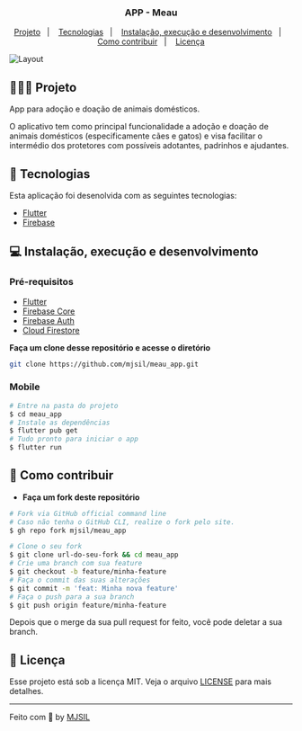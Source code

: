 <h3 align="center">
   APP - Meau
</h3>

<p align="center">
  <a href="#-projeto">Projeto</a>&nbsp;&nbsp;&nbsp;|&nbsp;&nbsp;&nbsp;
  <a href="#-tecnologias">Tecnologias</a>&nbsp;&nbsp;&nbsp;|&nbsp;&nbsp;&nbsp;
  <a href="#-instalação-execução-e-desenvolvimento">Instalação, execução e desenvolvimento</a>&nbsp;&nbsp;&nbsp;|&nbsp;&nbsp;&nbsp;
  <a href="#-como-contribuir">Como contribuir</a>&nbsp;&nbsp;&nbsp;|&nbsp;&nbsp;&nbsp;
  <a href="#-licença">Licença</a>
</p>

<img alt="Layout" src="https://user-images.githubusercontent.com/42494117/206493844-fe66b728-a12c-4e7f-939e-89dba40e961f.png">

## 👨🏻‍💻 Projeto

App para adoção e doação de animais domésticos.

O aplicativo tem como principal funcionalidade a adoção e doação de animais domésticos (especificamente cães e gatos) e visa facilitar o intermédio dos protetores com possíveis adotantes, padrinhos e ajudantes.

## 🚀 Tecnologias

Esta aplicação foi desenolvida com as seguintes tecnologias:

- [Flutter](https://flutter.dev/)
- [Firebase](https://firebase.google.com/)

## 💻 Instalação, execução e desenvolvimento

### Pré-requisitos

- [Flutter](https://flutter.dev/)
- [Firebase Core](https://firebase.google.com/)
- [Firebase Auth](https://firebase.google.com/)
- [Cloud Firestore](https://firebase.google.com/)

**Faça um clone desse repositório e acesse o diretório**

```bash
git clone https://github.com/mjsil/meau_app.git
```

### Mobile

```bash
# Entre na pasta do projeto
$ cd meau_app
# Instale as dependências
$ flutter pub get
# Tudo pronto para iniciar o app
$ flutter run
```

## 🤔 Como contribuir

- **Faça um fork deste repositório**

```bash
# Fork via GitHub official command line
# Caso não tenha o GitHub CLI, realize o fork pelo site.
$ gh repo fork mjsil/meau_app
```

```bash
# Clone o seu fork
$ git clone url-do-seu-fork && cd meau_app
# Crie uma branch com sua feature
$ git checkout -b feature/minha-feature
# Faça o commit das suas alterações
$ git commit -m 'feat: Minha nova feature'
# Faça o push para a sua branch
$ git push origin feature/minha-feature
```

Depois que o merge da sua pull request for feito, você pode deletar a sua branch.

## 📝 Licença

Esse projeto está sob a licença MIT. Veja o arquivo [LICENSE](LICENSE) para mais detalhes.

---

Feito com 💜 by [MJSIL](https://www.linkedin.com/in/maur%C3%ADlio-j-silveira-4bb52b16a)
